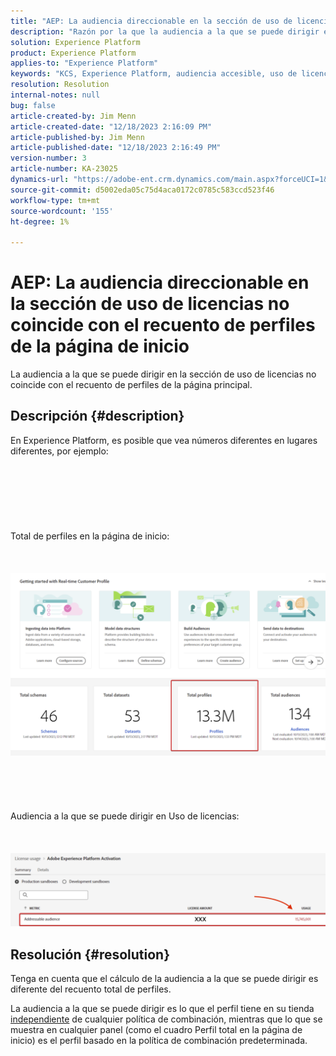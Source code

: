 ```yaml
---
title: "AEP: La audiencia direccionable en la sección de uso de licencias no coincide con el recuento de perfiles de la página principal"
description: "Razón por la que la audiencia a la que se puede dirigir en la sección de uso de la licencia no coincide con el recuento de perfiles de la página principal"
solution: Experience Platform
product: Experience Platform
applies-to: "Experience Platform"
keywords: "KCS, Experience Platform, audiencia accesible, uso de licencias, derechos, recuento de perfiles"
resolution: Resolution
internal-notes: null
bug: false
article-created-by: Jim Menn
article-created-date: "12/18/2023 2:16:09 PM"
article-published-by: Jim Menn
article-published-date: "12/18/2023 2:16:49 PM"
version-number: 3
article-number: KA-23025
dynamics-url: "https://adobe-ent.crm.dynamics.com/main.aspx?forceUCI=1&pagetype=entityrecord&etn=knowledgearticle&id=14baa5f8-af9d-ee11-be37-6045bd006268"
source-git-commit: d5002eda05c75d4aca0172c0785c583ccd523f46
workflow-type: tm+mt
source-wordcount: '155'
ht-degree: 1%

---
```


# AEP: La audiencia direccionable en la sección de uso de licencias no coincide con el recuento de perfiles de la página de inicio


La audiencia a la que se puede dirigir en la sección de uso de licencias no coincide con el recuento de perfiles de la página principal.

## Descripción {#description}

En Experience Platform, es posible que vea números diferentes en lugares diferentes, por ejemplo:<br><br> <br><br> <br><br> <br><br>Total de perfiles en la página de inicio:<br><br> <br><br>![](assets/___15baa5f8-af9d-ee11-be37-6045bd006268___.png)<br><br> <br><br> <br><br>Audiencia a la que se puede dirigir en Uso de licencias:<br><br> <br><br>![](assets/___17baa5f8-af9d-ee11-be37-6045bd006268___.png)

## Resolución {#resolution}


Tenga en cuenta que el cálculo de la audiencia a la que se puede dirigir es diferente del recuento total de perfiles.

La audiencia a la que se puede dirigir es lo que el perfil tiene en su tienda <u>independiente</u> de cualquier política de combinación, mientras que lo que se muestra en cualquier panel (como el cuadro Perfil total en la página de inicio) es el perfil basado en la política de combinación predeterminada.
